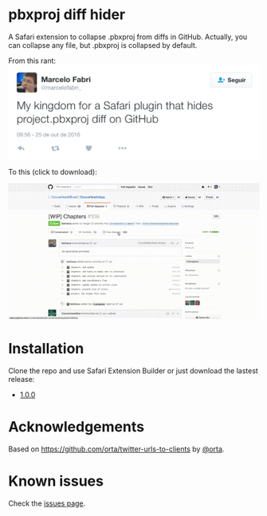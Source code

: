 # pbxproj diff hider

A Safari extension to collapse .pbxproj from diffs in GitHub. Actually, you can collapse any file, but .pbxproj is collapsed by default.

From this rant:
![](images/rant.png)

To this (click to download):

[![](images/extension.gif)]((releases/pbxproj-1.0.0.safariextz))

# Installation

Clone the repo and use Safari Extension Builder or just download the lastest release:

* [1.0.0](releases/pbxproj-1.0.0.safariextz)

# Acknowledgements 

Based on https://github.com/orta/twitter-urls-to-clients by [@orta](https://twitter.com/orta).

# Known issues

Check the [issues page](https://github.com/marcelofabri/pbxproj-diff-hider/issues).
